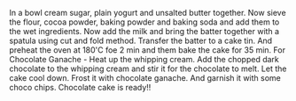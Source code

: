 In a bowl cream sugar, plain yogurt and unsalted butter together.
Now sieve the flour, cocoa powder, baking powder and baking soda and add them to the wet ingredients.
Now add the milk and bring the batter together with a spatula using cut and fold method.
Transfer the batter to a cake tin.
And preheat the oven at 180'C foe 2 min and them bake the cake for 35 min.
For Chocolate Ganache - 
Heat up the whipping cream.
Add the chopped dark chocolate to the whipping cream and stir it for the chocolate to melt.
Let the cake cool down.
Frost it with chocolate ganache.
And garnish it with some choco chips.
Chocolate cake is ready!!